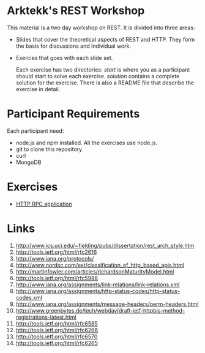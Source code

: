 Arktekk's REST Workshop
=======================

This material is a two day workshop on REST. It is divided into three areas:

* Slides that cover the theoretical aspects of REST and HTTP. They
  form the basis for discussions and individual work.
* Exercies that goes with each slide set.

  Each exercise has two directories: _start_ is where you as a
  participant should start to solve each exercise. _solution_ contains
  a complete solution for the exercise. There is also a README file
  that describe the exercise in detail.

Participant Requirements
========================

Each participant need:

* node.js and npm installed. All the exercises use node.js.
* git to clone this repository
* curl
* MongoDB

Exercises
=========

 * [HTTP RPC application](./exercises/01-http-rpc)


Links
======

1. http://www.ics.uci.edu/~fielding/pubs/dissertation/rest_arch_style.htm
2. http://tools.ietf.org/html/rfc2616
3. http://www.iana.org/protocols/
4. http://www.nordsc.com/ext/classification_of_http_based_apis.html
5. http://martinfowler.com/articles/richardsonMaturityModel.html
6. http://tools.ietf.org/html/rfc5988
7. http://www.iana.org/assignments/link-relations/link-relations.xml
8. http://www.iana.org/assignments/http-status-codes/http-status-codes.xml
9. http://www.iana.org/assignments/message-headers/perm-headers.html
10. http://www.greenbytes.de/tech/webdav/draft-ietf-httpbis-method-registrations-latest.html
11. http://tools.ietf.org/html/rfc6585
12. http://tools.ietf.org/html/rfc6266
13. http://tools.ietf.org/html/rfc6570
14. http://tools.ietf.org/html/rfc6265

